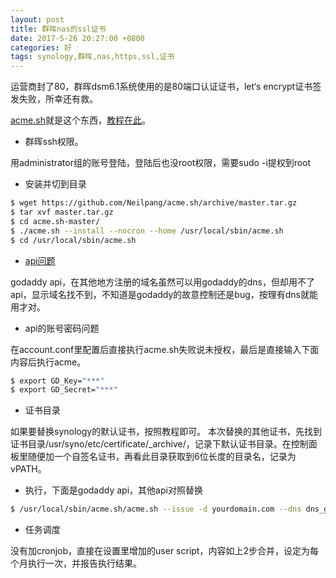 ```yaml
---
layout: post
title: 群晖nas的ssl证书
date: 2017-5-26 20:27:00 +0800
categories: 好
tags: synology,群晖,nas,https,ssl,证书
---
```


运营商封了80，群晖dsm6.1系统使用的是80端口认证证书，let‘s encrypt证书签发失败，所幸还有救。

[acme.sh](https://github.com/Neilpang/acme.sh)就是这个东西，[教程在此](https://github.com/Neilpang/acme.sh/wiki/Synology-NAS-Guide)。

* 群晖ssh权限。

用administrator组的账号登陆，登陆后也没root权限，需要sudo -i提权到root

* 安装并切到目录
```sh
$ wget https://github.com/Neilpang/acme.sh/archive/master.tar.gz
$ tar xvf master.tar.gz
$ cd acme.sh-master/
$ ./acme.sh --install --nocron --home /usr/local/sbin/acme.sh
$ cd /usr/local/sbin/acme.sh
```

* [api问题](https://github.com/Neilpang/acme.sh/blob/master/dnsapi/README.md)

godaddy api，在其他地方注册的域名虽然可以用godaddy的dns，但却用不了api，显示域名找不到，不知道是godaddy的故意控制还是bug，按理有dns就能用才对。

* api的账号密码问题

在account.conf里配置后直接执行acme.sh失败说未授权，最后是直接输入下面内容后执行acme。
```sh
$ export GD_Key="***"
$ export GD_Secret="***"
```

* 证书目录

如果要替换synology的默认证书，按照教程即可。
本次替换的其他证书，先找到证书目录/usr/syno/etc/certificate/_archive/，记录下默认证书目录。在控制面板里随便加一个自签名证书，再看此目录获取到6位长度的目录名，记录为vPATH。


* 执行，下面是godaddy api，其他api对照替换
```sh
$ /usr/local/sbin/acme.sh/acme.sh --issue -d yourdomain.com --dns dns_gd --certpath /usr/syno/etc/certificate/_archive/vPATH/cert.pem --keypath /usr/syno/etc/certificate/_archive/vPATH/privkey.pem --fullchainpath /usr/syno/etc/certificate/_archive/vPATH/fullchain.pem --capath /usr/syno/etc/certificate/_archive/vPATH/chain.pem --reloadcmd "/usr/syno/etc/rc.sysv/nginx.sh reload" --dnssleep 10
```

* 任务调度

没有加cronjob，直接在设置里增加的user script，内容如上2步合并，设定为每个月执行一次，并报告执行结果。

















